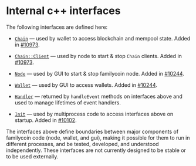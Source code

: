 # Internal c++ interfaces

The following interfaces are defined here:

* [`Chain`](chain.h) — used by wallet to access blockchain and mempool state. Added in [#10973](https://github.com/familycoin/familycoin/pull/10973).

* [`Chain::Client`](chain.h) — used by node to start & stop `Chain` clients. Added in [#10973](https://github.com/familycoin/familycoin/pull/10973).

* [`Node`](node.h) — used by GUI to start & stop familycoin node. Added in [#10244](https://github.com/familycoin/familycoin/pull/10244).

* [`Wallet`](wallet.h) — used by GUI to access wallets. Added in [#10244](https://github.com/familycoin/familycoin/pull/10244).

* [`Handler`](handler.h) — returned by `handleEvent` methods on interfaces above and used to manage lifetimes of event handlers.

* [`Init`](init.h) — used by multiprocess code to access interfaces above on startup. Added in [#10102](https://github.com/familycoin/familycoin/pull/10102).

The interfaces above define boundaries between major components of familycoin code (node, wallet, and gui), making it possible for them to run in different processes, and be tested, developed, and understood independently. These interfaces are not currently designed to be stable or to be used externally.
